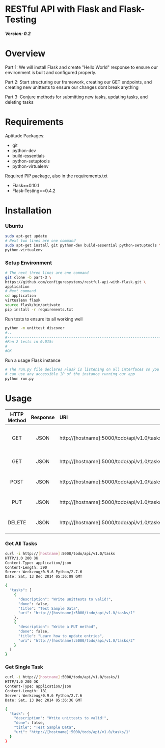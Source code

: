 RESTful API with Flask and Flask-Testing
================

##### Version: 0.2

# Overview

Part 1:  We will install Flask and create "Hello World" response to
ensure our environment is built and configured properly.

Part 2:  Start structuring our framework, creating our GET endpoints,
and creating new unittests to ensure our changes dont break anything

Part 3:  Conjure methods for submitting new tasks, updating tasks, and
deleting tasks

# Requirements

Aptitude Packages:

- git
- python-dev
- build-essentials
- python-setuptools
- python-virtualenv

Required PIP package, also in the requirements.txt

- Flask==0.10.1
- Flask-Testing==0.4.2

# Installation

### Ubuntu

```bash
sudo apt-get update
# Next two lines are one command
sudo apt-get install git python-dev build-essential python-setuptools \
python-virtualenv
```

### Setup Environment

```bash
# The next three lines are one command
git clone -b part-3 \
https://github.com/configuresystems/restful-api-with-flask.git \
application
# Next command
cd application
virtualenv flask
source flask/bin/activate
pip install -r requirements.txt
```

Run tests to ensure its all working well

```bash
python -m unittest discover
#..
#----------------------------------------------------------------------
#Ran 2 tests in 0.015s
#
#OK
```

Run a usage Flask instance

```bash
# The run.py file declares Flask is listening on all interfaces so you
# can use any accessible IP of the instance running our app
python run.py
```

# Usage

|  HTTP Method | Response|  URI |  Action |
| :-----------:|:--:| :--- | :------ |
| GET | JSON | http://[hostname]:5000/todo/api/v1.0/tasks | Retrieve a list of our tasks |
| GET | JSON | http://[hostname]:5000/todo/api/v1.0/tasks/<int:id> | Retrieve a task by ID |
| POST | JSON | http://[hostname]:5000/todo/api/v1.0/tasks | Create a new task |
| PUT | JSON | http://[hostname]:5000/todo/api/v1.0/tasks/<int:id> | Update task by id |
| DELETE | JSON | http://[hostname]:5000/todo/api/v1.0/tasks/<int:id> | Delete task by id |

### Get All Tasks

```bash
curl -i http://[hostname]:5000/todo/api/v1.0/tasks
HTTP/1.0 200 OK
Content-Type: application/json
Content-Length: 390
Server: Werkzeug/0.9.6 Python/2.7.6
Date: Sat, 13 Dec 2014 05:36:09 GMT

{
  "tasks": [
    {
      "description": "Write unittests to valid!",
      "done": false,
      "title": "Test Sample Data",
      "uri": "http://[hostname]:5000/todo/api/v1.0/tasks/1"
    },
    {
      "description": "Write a PUT method",
      "done": false,
      "title": "Learn how to update entries",
      "uri": "http://[hostname]:5000/todo/api/v1.0/tasks/2"
    }
  ]
}
```

### Get Single Task

```bash
curl -i http://[hostname]:5000/todo/api/v1.0/tasks/1
HTTP/1.0 200 OK
Content-Type: application/json
Content-Length: 181
Server: Werkzeug/0.9.6 Python/2.7.6
Date: Sat, 13 Dec 2014 05:36:36 GMT

{
  "task": {
    "description": "Write unittests to valid!",
    "done": false,
    "title": "Test Sample Data",
    "uri": "http://[hostname]:5000/todo/api/v1.0/tasks/1"
  }
}
```
